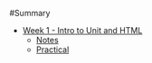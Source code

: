 #Summary 

* [Week 1 - Intro to Unit and HTML](sessions/week1/introduction.md)
	* [Notes](sessions/week1/week1/notes.md)
	* [Practical](sessions/week1/week1/practical.md)	